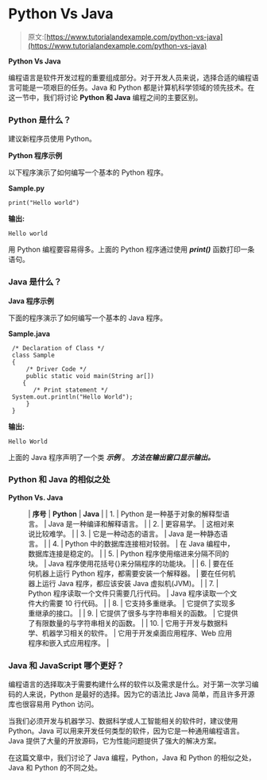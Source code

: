 # Python Vs Java

> 原文:[https://www.tutorialandexample.com/python-vs-java](https://www.tutorialandexample.com/python-vs-java)

**Python Vs Java**

编程语言是软件开发过程的重要组成部分。对于开发人员来说，选择合适的编程语言可能是一项艰巨的任务。Java 和 Python 都是计算机科学领域的领先技术。在这一节中，我们将讨论 **Python 和 Java** 编程之间的主要区别。

### Python 是什么？

建议新程序员使用 Python。

**Python 程序示例**

以下程序演示了如何编写一个基本的 Python 程序。

**Sample.py**

```
print("Hello world")
```

**输出:**

```
Hello world
```

用 Python 编程要容易得多。上面的 Python 程序通过使用 ***print()*** 函数打印一条语句。

### Java 是什么？

**Java 程序示例**

下面的程序演示了如何编写一个基本的 Java 程序。

**Sample.java**

```
 /* Declaration of Class */
 class Sample
 { 
     /* Driver Code */
     public static void main(String ar[])
    { 
       /* Print statement */
 System.out.println("Hello World"); 
     } 
 }  
```

**输出:**

```
Hello World
```

上面的 Java 程序声明了一个类 ***示例*** 。 ***方法在输出窗口显示输出。***

### Python 和 Java 的相似之处

**Python Vs. Java**

<figure class="wp-block-table">

| **序号** | **Python** | **Java** |
| 1. | Python 是一种基于对象的解释型语言。 | Java 是一种编译和解释语言。 |
| 2. | 更容易学。 | 这相对来说比较难学。 |
| 3. | 它是一种动态的语言。 | Java 是一种静态语言。 |
| 4. | Python 中的数据库连接相对较弱。 | 在 Java 编程中，数据库连接是稳定的。 |
| 5. | Python 程序使用缩进来分隔不同的块。 | Java 程序使用花括号{}来分隔程序的功能块。 |
| 6. | 要在任何机器上运行 Python 程序，都需要安装一个解释器。 | 要在任何机器上运行 Java 程序，都应该安装 Java 虚拟机(JVM)。 |
| 7. | Python 程序读取一个文件只需要几行代码。 | Java 程序读取一个文件大约需要 10 行代码。 |
| 8. | 它支持多重继承。 | 它提供了实现多重继承的接口。 |
| 9. | 它提供了很多与字符串相关的函数。 | 它提供了有限数量的与字符串相关的函数。 |
| 10. | 它用于开发与数据科学、机器学习相关的软件。 | 它用于开发桌面应用程序、Web 应用程序和嵌入式应用程序。 |

</figure>

### Java 和 JavaScript 哪个更好？

编程语言的选择取决于需要构建什么样的软件以及需求是什么。对于第一次学习编码的人来说，Python 是最好的选择。因为它的语法比 Java 简单，而且许多开源库也很容易用 Python 访问。

当我们必须开发与机器学习、数据科学或人工智能相关的软件时，建议使用 Python。Java 可以用来开发任何类型的软件，因为它是一种通用编程语言。Java 提供了大量的开放源码，它为性能问题提供了强大的解决方案。

在这篇文章中，我们讨论了 Java 编程，Python，Java 和 Python 的相似之处，Java 和 Python 的不同之处。